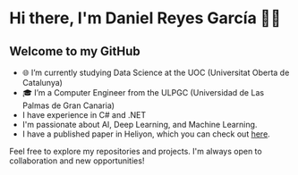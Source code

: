 # Hi there, I'm Daniel Reyes García 👨‍💻
## Welcome to my GitHub

- 🌐 I’m currently studying Data Science at the UOC (Universitat Oberta de Catalunya)
- 🎓 I’m a Computer Engineer from the ULPGC (Universidad de Las Palmas de Gran Canaria)
- I have experience in C# and .NET
- I'm passionate about AI, Deep Learning, and Machine Learning.
- I have a published paper in Heliyon, which you can check out [here](https://www.cell.com/heliyon/fulltext/S2405-8440(24)01499-3?_returnURL=https%3A%2F%2Flinkinghub.elsevier.com%2Fretrieve%2Fpii%2FS2405844024014993%3Fshowall%3Dtrue).

Feel free to explore my repositories and projects. I'm always open to collaboration and new opportunities!
